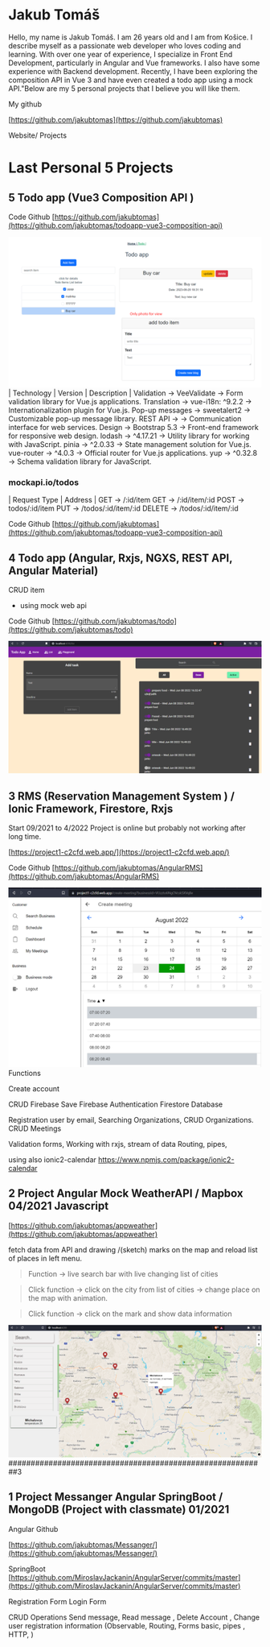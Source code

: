 # Jakub Tomáš 
 

Hello, my name is Jakub Tomáš. I am 26 years old and I am from Košice. I describe myself as a passionate web developer who loves coding and learning. With over one year of experience, I specialize in Front End Development, particularly in Angular and Vue frameworks. I also have some experience with Backend development. Recently, I have been exploring the composition API in Vue 3 and have even created a todo app using a mock API."Below are my 5 personal projects that I believe you will like them.

My github 

[https://github.com/jakubtomas](https://github.com/jakubtomas)


Website/ Projects

# Last Personal 5 Projects

##  5 Todo app (Vue3 Composition API )
Code Github
[https://github.com/jakubtomas](https://github.com/jakubtomas/todoapp-vue3-composition-api)

![GitHub Logo](/images/todovue3.png)
| Technology      | Version      | Description                                      |
Validation       -> VeeValidate      -> Form validation library for Vue.js applications.
Translation      -> vue-i18n: ^9.2.2 -> Internationalization plugin for Vue.js.
Pop-up messages  -> sweetalert2      -> Customizable pop-up message library.
REST API         ->                  -> Communication interface for web services.
Design ->         Bootstrap 5.3      -> Front-end framework for responsive web design.
lodash ->         ^4.17.21           -> Utility library for working with JavaScript.
pinia           -> ^2.0.33           -> State management solution for Vue.js.
vue-router -> ^4.0.3                 -> Official router for Vue.js applications.
yup -> ^0.32.8                       -> Schema validation library for JavaScript.


### mockapi.io/todos
| Request Type | Address                   |
GET -> /:id/item
GET -> /:id/item/:id
POST -> todos/:id/item
PUT -> /todos/:id/item/:id
DELETE -> /todos/:id/item/:id


Code Github
[https://github.com/jakubtomas](https://github.com/jakubtomas/todoapp-vue3-composition-api)



##  4 Todo app (Angular, Rxjs, NGXS, REST API, Angular Material)

CRUD item
- using mock web api 

Code Github
[https://github.com/jakubtomas/todo](https://github.com/jakubtomas/todo)

![GitHub Logo](/images/todo.png)




##  3 RMS (Reservation Management System ) / Ionic Framework, Firestore, Rxjs 
Start 09/2021 to 4/2022
Project is online but probably not working after long time.

[https://project1-c2cfd.web.app/](https://project1-c2cfd.web.app/)

Code Github
[https://github.com/jakubtomas/AngularRMS](https://github.com/jakubtomas/AngularRMS)

![GitHub Logo](/images/rms.png)
Functions 

Create account 

CRUD Firebase 
Save 
Firebase Authentication 
Firestore Database 

Registration user by email,
Searching Organizations,
CRUD Organizations.
CRUD Meetings

Validation forms,
Working with rxjs, stream of data 
Routing, pipes, 

using also  ionic2-calendar
https://www.npmjs.com/package/ionic2-calendar



##  2 Project  Angular Mock WeatherAPI / Mapbox 04/2021  Javascript 
[https://github.com/jakubtomas/appweather](https://github.com/jakubtomas/appweather)


fetch data from API and drawing /(sketch) marks on the map and reload list of places in left menu.

> Function -> live search bar with  live changing list of cities  

> Click function -> click on the city from list of cities -> change place on the map with animation.

> Click function  -> click on the mark and show data information 


![GitHub Logo](/images/weather.png)
 ##########################################################3

## 1 Project  Messanger Angular SpringBoot / MongoDB (Project with classmate) 01/2021
Angular Github

[https://github.com/jakubtomas/Messanger/](https://github.com/jakubtomas/Messanger/)


SpringBoot 
[https://github.com/MiroslavJackanin/AngularServer/commits/master](https://github.com/MiroslavJackanin/AngularServer/commits/master)

Registration Form
Login Form

CRUD Operations
Send message, Read message , Delete Account , Change user registration information
(Observable, Routing, Forms basic, pipes , HTTP, )

